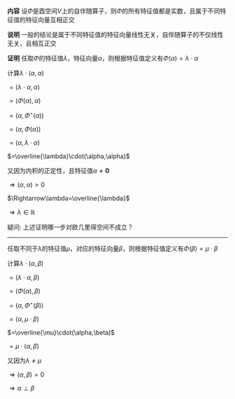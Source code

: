 **内容**
设$\Phi$是酉空间$V$上的自伴随算子，则$\Phi$的所有特征值都是实数，且属于不同特征值的特征向量互相正交

**说明**
一般的结论是属于不同特征值的特征向量线性无关，自伴随算子的不仅线性无关，且相互正交

**证明**
任取$\Phi$的特征值$\lambda$，特征向量$\alpha$，则根据特征值定义有$\Phi(\alpha)=\lambda\cdot\alpha$

计算$\lambda\cdot(\alpha,\alpha)$

$=(\lambda\cdot\alpha,\alpha)$

$=(\Phi(\alpha),\alpha)$

$=(\alpha,\Phi^\star(\alpha))$

$=(\alpha,\Phi(\alpha))$

$=(\alpha,\lambda\cdot\alpha)$

$=\overline{\lambda}\cdot(\alpha,\alpha)$

又因为内积的正定性，且特征值$\alpha\neq\mathbf0$

$\Rightarrow(\alpha,\alpha)>0$

$\Rightarrow\lambda=\overline{\lambda}$

$\Rightarrow\lambda\in\mathbb{R}$

疑问: 上述证明哪一步对欧几里得空间不成立？

---

任取不同于$\lambda$的特征值$\mu$，对应的特征向量$\beta$，则根据特征值定义有$\Phi(\beta)=\mu\cdot\beta$

计算$\lambda\cdot(\alpha,\beta)$

$=(\lambda\cdot\alpha,\beta)$

$=(\Phi(\alpha),\beta)$

$=(\alpha,\Phi^\star(\beta))$

$=(\alpha,\mu\cdot\beta)$

$=\overline{\mu}\cdot(\alpha,\beta)$

$=\mu\cdot(\alpha,\beta)$

又因为$\lambda\neq\mu$

$\Rightarrow(\alpha,\beta)=0$

$\Rightarrow\alpha\perp\beta$
